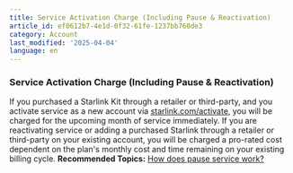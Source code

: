 ```yaml
---
title: Service Activation Charge (Including Pause & Reactivation)
article_id: ef0612b7-4e1d-0f32-61fe-1237bb760de3
category: Account
last_modified: '2025-04-04'
language: en
---
```


### Service Activation Charge (Including Pause & Reactivation)
If you purchased a Starlink Kit through a retailer or third-party, and you activate service as a new account via [starlink.com/activate](https://www.starlink.com/support/article/<https:/www.starlink.com/activate>), you will be charged for the upcoming month of service immediately.
If you are reactivating service or adding a purchased Starlink through a retailer or third-party on your existing account, you will be charged a pro-rated cost dependent on the plan's monthly cost and time remaining on your existing billing cycle.
**Recommended Topics:**
[How does pause service work?](https://www.starlink.com/support/article/<https:/support.starlink.com/?topic=37bb3b47-9525-7224-5f0a-6d016ce26975>)